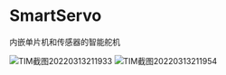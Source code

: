 # SmartServo
内嵌单片机和传感器的智能舵机

![TIM截图20220313211933](https://user-images.githubusercontent.com/23308519/158061307-16915e1d-a9f9-46aa-ab90-c3abe814a5bb.jpg)
![TIM截图20220313211954](https://user-images.githubusercontent.com/23308519/158061312-be6b9ea1-26f2-4685-8cee-1dfd709b3563.jpg)

